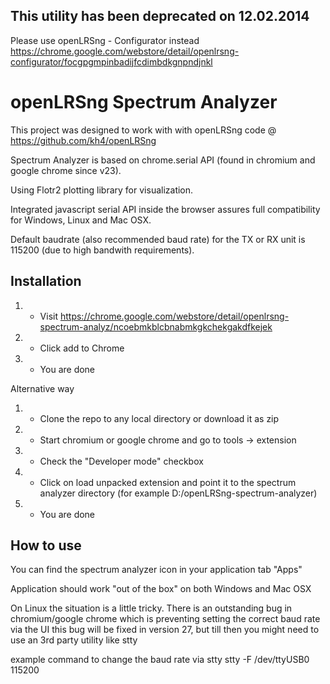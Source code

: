 This utility has been deprecated on 12.02.2014
----------------------------------------------

Please use openLRSng - Configurator instead
https://chrome.google.com/webstore/detail/openlrsng-configurator/focgpgmpinbadijfcdimbdkgnpndjnkl


openLRSng Spectrum Analyzer
=================================================
This project was designed to work with with openLRSng code @ https://github.com/kh4/openLRSng

Spectrum Analyzer is based on chrome.serial API (found in chromium and google chrome since v23).

Using Flotr2 plotting library for visualization.

Integrated javascript serial API inside the browser assures full compatibility for Windows, Linux and Mac OSX.

Default baudrate (also recommended baud rate) for the TX or RX unit is 115200 (due to high bandwith requirements).

Installation
------------
1. - Visit https://chrome.google.com/webstore/detail/openlrsng-spectrum-analyz/ncoebmkblcbnabmkgkchekgakdfkejek
2. - Click add to Chrome
3. - You are done

Alternative way

1. - Clone the repo to any local directory or download it as zip
2. - Start chromium or google chrome and go to tools -> extension
3. - Check the "Developer mode" checkbox
4. - Click on load unpacked extension and point it to the spectrum analyzer directory (for example D:/openLRSng-spectrum-analyzer)
5. - You are done

How to use
-----------
You can find the spectrum analyzer icon in your application tab "Apps"

Application should work "out of the box" on both Windows and Mac OSX

On Linux the situation is a little tricky.
There is an outstanding bug in chromium/google chrome which is preventing setting the correct baud rate via the UI
this bug will be fixed in version 27, but till then you might need to use an 3rd party utility like stty

example command to change the baud rate via stty
stty -F /dev/ttyUSB0 115200

